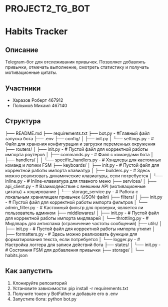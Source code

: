 # PROJECT2_TG_BOT

# Habits Tracker

## Описание

Telegram-бот для отслеживания привычек. Позволяет добавлять привычки, отмечать выполнение, смотреть статистику и получать мотивационные цитаты.

## Участники

- Харазов Роберт 467912
- Полымов Михаил 467140

## Cтруктура

├── README.md
├── requirements.txt
├── bot.py - #Главный файл запуска бота
├── .env
├── config/
│   ├── init.py
│   └── settings.py - # Файл для хранения конфигурации и загрузки переменных окружения
├── routers/
│   ├── init.py - # Пустой файл для корректной работы импорта роутеров
│   ├── commands.py - # Файл с командами бота
│   ├── handlers/
│   │   └── specific_handlers.py - # Хэндлеры для кастомных команд и логики FSM
├── keyboards/
│   ├── init.py - # Пустой файл для корректной работы импорта клавиатур
│   ├── builders.py - # Здесь можно реализовать динамические клавиатуры, если потребуется
│   └── inline.py - # Inline-клавиатура для главного меню
├── services/
│   ├── api_client.py - # Взаимодействие с внешним API (мотивационные цитаты) + кэширование
│   └── storage_service.py - # Работа с локальным хранилищем привычек (JSON-файл)
├── filters/
│   ├── init.py - # Пустой файл для корректной работы импорта фильтров
│   └── admin_filter.py - # Кастомный фильтр для проверки, является ли пользователь админом
├── middlewares/
│   ├── init.py - # Пустой файл для корректной работы импорта мидлварей
│   └── throttling.py - # Мидлварь для антиспама (ограничение частоты сообщений)
├── utils/
│   ├── init.py - # Пустой файл для корректной работы импорта утилит
│   ├── formatters.py - # Здесь можно реализовать функции для форматирования текста, если потребуется
│   └── logger.py - # Настройка логгера для записи действий бота
├── states/
│   └── init.py - # Состояния FSM для добавления привычки
├── storage/
│   └── habits.json

## Как запустить

1. Клонируйте репозиторий
2. Установите зависимости: pip install -r requirements.txt
3. Получите токен у BotFather и добавьте его в .env
4. Запустите бота: python bot.py
